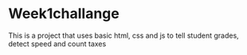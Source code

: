 # Week1challange
 This is a project that uses basic html, css and js to tell student grades, detect speed and count taxes
